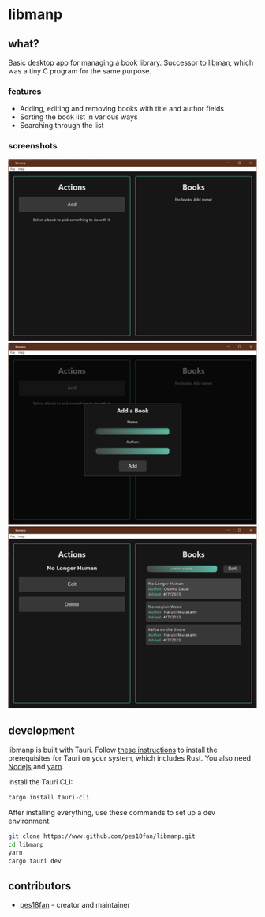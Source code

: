 # libmanp

## what?

Basic desktop app for managing a book library. Successor to [libman](https://www.github.com/pes18fan/libman), which was a tiny C program for the same purpose.

### features

- Adding, editing and removing books with title and author fields
- Sorting the book list in various ways
- Searching through the list

### screenshots

![screenshot 1](/assets/screenshots/libmanp_01.png)
![screenshot 2](/assets/screenshots/libmanp_02.png)
![screenshot 3](/assets/screenshots/libmanp_03.png)

## development

libmanp is built with Tauri. Follow [these instructions](https://tauri.app/v1/guides/getting-started/prerequisites/) to install the prerequisites for Tauri on your system, which includes Rust. You also need [Nodejs](https://nodejs.dev) and [yarn](https://yarnpkg.com).

Install the Tauri CLI:

```bash
cargo install tauri-cli
```

After installing everything, use these commands to set up a dev environment:

```bash
git clone https://www.github.com/pes18fan/libmanp.git
cd libmanp
yarn
cargo tauri dev
```

## contributors

- [pes18fan](https://www.github.com/pes18fan) - creator and maintainer
